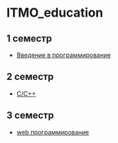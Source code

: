# ITMO_education

## 1 семестр

 * [Введение в программирование](prog-intro)

## 2 семестр
 * [C/C++](C++)

## 3 семестр

 * [web программирование](web-development)
